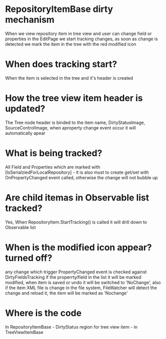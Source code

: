 ﻿# RepositoryItemBase dirty mechanism
When we view repository item in tree view and user can change field or properties in the EditPage we start tracking changes, as soon as change is detected we mark the item in the tree with the red modified icon

# When does tracking start?
When the item is selected in the tree and it's header is created

# How the tree view item header is updated?
The Tree node header is binded to the item name, DirtyStatusImage, SourceControlImage, when aproperty change event occur it will automatically apear

# What is being tracked?
All Field and Properties which are marked with [IsSerialziedForLocalRepository] - it is also must to create get/set with OnPropertyChanged event called, otherwise the change will not bubble up

# Are child itemas in Observable list tracked?
Yes, When RepositoryItem.StartTracking() is called it will drill down to Observable list

# When is the modified icon appear? turned off?
any change which trigger PropertyChanged event is checked against DirtyFieldsTracking if the properrty/field in the list it will be marked modified, when item is saved or undo it will be switched to 'NoChange', also if the item XML file is change in the file system, FileWatcher will detect the change and reload it, the item will be marked as 'Nochange'

# Where is the code
In RepositoryItemBase - DirtyStatus region
for tree view item - in TreeViewItemBase

